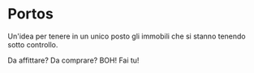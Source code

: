 # Portos

Un'idea per tenere in un unico posto gli immobili che si stanno tenendo sotto controllo.

Da affittare? Da comprare? BOH!
Fai tu!
